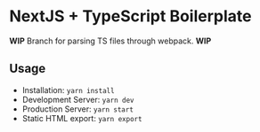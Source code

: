 # NextJS + TypeScript Boilerplate

**WIP** Branch for parsing TS files through webpack. **WIP**

## Usage

* Installation: `yarn install`
* Development Server: `yarn dev`
* Production Server: `yarn start`
* Static HTML export: `yarn export`
